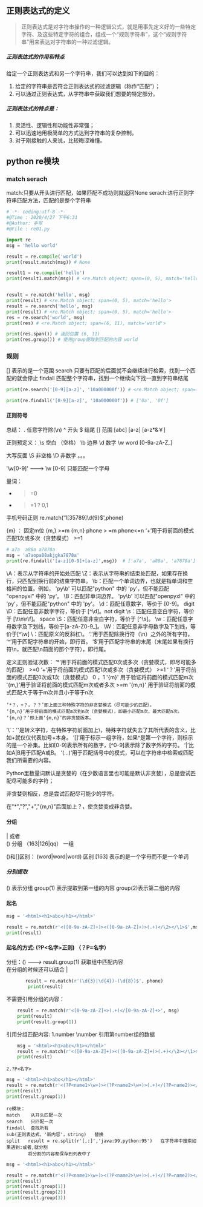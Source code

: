 <!--
 * @Author: shouxie
 * @Date: 2020-04-27 18:31:10
 * @Description: 
 -->
 ## 正则表达式的定义

 > 正则表达式是对字符串操作的一种逻辑公式，就是用事先定义好的一些特定字符、及这些特定字符的组合，组成一个“规则字符串”，这个“规则字符串”用来表达对字符串的一种过滤逻辑。
 
##### 正则表达式的作用和特点
给定一个正则表达式和另一个字符串，我们可以达到如下的目的：
1. 给定的字符串是否符合正则表达式的过滤逻辑（称作“匹配”）；
2. 可以通过正则表达式，从字符串中获取我们想要的特定部分。

##### 正则表达式的特点是：
1. 灵活性、逻辑性和功能性非常强；
2. 可以迅速地用极简单的方式达到字符串的复杂控制。
3. 对于刚接触的人来说，比较晦涩难懂。

## python re模块

 ### match serach

match:只要从开头进行匹配，如果匹配不成功则就返回None
serach:进行正则字符串匹配方法，匹配的是整个字符串

```python
# -*- coding:utf-8 -*-
#@Time : 2020/4/27 下午6:31
#@Author: 手写
#@File : re01.py

import re
msg = 'hello world'

result = re.compile('world')
print(result.match(msg)) # None

result1 = re.compile('hello')
print(result1.match(msg)) # <re.Match object; span=(0, 5), match='hello'>


result = re.match('hello', msg)
print(result) # <re.Match object; span=(0, 5), match='hello'>
result = re.search('hello', msg)
print(result) # <re.Match object; span=(0, 5), match='hello'>
res = re.search('world', msg)
print(res) # <re.Match object; span=(6, 11), match='world'>

print(res.span()) # 返回位置 (6, 11)
print(res.group()) # 使用group提取到匹配的内容 world
```

### 规则

[] 表示的是一个范围
search 只要有匹配的后面就不会继续进行检索，找到一个匹配的就会停止
findall 匹配整个字符串，找到一个继续向下找一直到字符串结尾

```python
print(re.search('[0-9][a-z]', '10a000000f')) # <re.Match object; span=(1, 3), match='0a'>

print(re.findall('[0-9][a-z]', '10a000000f')) # ['0a', '0f']
```

#### 正则符号
总结：
  . 任意字符除(\n)
  ^ 开头
  $ 结尾
  [] 范围  [abc]  [a-z]  [a-z*&￥]
  
  正则预定义：
  \s  空白 （空格）
  \b 边界
  \d 数字
  \w  word  [0-9a-zA-Z_]
  
  大写反面 \S  非空格  \D  非数字 。。。
  
  '\w[0-9]' ---> \w  [0-9] 只能匹配一个字母 
  
  量词：
   *  >=0
   +  >=1
   ?  0,1
   
   手机号码正则
   re.match('1[35789]\d{9}$',phone)
  
  {m} ： 固定m位
  {m,}  >=m
  {m,n}  phone > =m   phone<=n
‘+’用于将前面的模式匹配1次或多次（贪婪模式） >=1

```python
# a7a  a88a a7878a
msg = 'a7aopa88akjgka7878a'
print(re.findall('[a-z][0-9]+[a-z]',msg))  # ['a7a', 'a88a', 'a7878a']
```
\A：表示从字符串的开始处匹配
\Z：表示从字符串的结束处匹配，如果存在换行，只匹配到换行前的结束字符串。
\b：匹配一个单词边界，也就是指单词和空格间的位置。例如， 'py\b' 可以匹配"python" 中的 'py'，但不能匹配 "openpyxl" 中的 'py'。
\B：匹配非单词边界。 'py\b' 可以匹配"openpyxl" 中的 'py'，但不能匹配"python" 中的 'py'。
\d：匹配任意数字，等价于 [0-9]。  digit
\D：匹配任意非数字字符，等价于 [^\d]。not digit
\s：匹配任意空白字符，等价于 [\t\n\r\f]。 space
\S：匹配任意非空白字符，等价于 [^\s]。
\w：匹配任意字母数字及下划线，等价于[a-zA-Z0-9_]。
\W：匹配任意非字母数字及下划线，等价于[^\w]
\\：匹配原义的反斜杠\。
‘.’用于匹配除换行符（\n）之外的所有字符。
‘^’用于匹配字符串的开始，即行首。
‘$’用于匹配字符串的末尾（末尾如果有换行符\n，就匹配\n前面的那个字符），即行尾。

定义正则验证次数：
    ‘*’用于将前面的模式匹配0次或多次（贪婪模式，即尽可能多的匹配） >=0
    ‘+’用于将前面的模式匹配1次或多次（贪婪模式） >=1
    ‘？’用于将前面的模式匹配0次或1次（贪婪模式） 0 ，1
      '{m}'  用于验证将前面的模式匹配m次
       '{m,}'用于验证将前面的模式匹配m次或者多次  >=m
       '{m,n}'   用于验证将前面的模式匹配大于等于m次并且小于等于n次

    ‘*？，+？，？？’即上面三种特殊字符的非贪婪模式（尽可能少的匹配）。
    ‘{m,n}’用于将前面的模式匹配m次到n次（贪婪模式），即最小匹配m次，最大匹配n次。
    ‘{m,n}？’即上面‘{m,n}’的非贪婪版本。


‘\\’：'\'是转义字符，在特殊字符前面加上\，特殊字符就失去了其所代表的含义，比如\+就仅仅代表加号+本身。
‘[]’用于标示一组字符，如果^是第一个字符，则标示的是一个补集。比如[0-9]表示所有的数字，[^0-9]表示除了数字外的字符。
‘|’比如A|B用于匹配A或B。
‘(...)’用于匹配括号中的模式，可以在字符串中检索或匹配我们所需要的内容。

Python里数量词默认是贪婪的（在少数语言里也可能是默认非贪婪），总是尝试匹配尽可能多的字符；

非贪婪则相反，总是尝试匹配尽可能少的字符。

在"*","?","+","{m,n}"后面加上？，使贪婪变成非贪婪。

#### 分组

| 或者  
() 分组 （163|126|qq）  一组

()和[]区别：
(word|word|word)  区别   [163] 表示的是一个字母而不是一个单词

##### 分别提取

() 表示分组  group(1) 表示提取到第一组的内容   group(2)表示第二组的内容

#### 起名
```python
msg = '<html><h1>abc</h1></html>'

result = re.match(r'<([0-9a-zA-Z]+)><([0-9a-zA-Z]+)>(.+)</\2></\1>$',msg)
print(result)
```

#### 起名的方式:  (?P<名字>正则) （？P=名字）

分组：()   ---> result.group(1) 获取组中匹配内容  
       在分组的时候还可以结合 |
```python
       result = re.match(r'(\d{3}|\d{4})-(\d{8})$', phone)
        print(result)
```
 
 不需要引用分组的内容：
```python
    result = re.match(r'<[0-9a-zA-Z]+>(.+)</[0-9a-zA-Z]+>', msg)
    print(result)
    print(result.group(1))
```
引用分组匹配内容:
    1.number   \number 引用第number组的数据
```python
    msg = '<html><h1>abc</h1></html>'
    result = re.match(r'<([0-9a-zA-Z]+)><([0-9a-zA-Z]+)>(.+)</\2></\1>$',msg)
    print(result)
```
    2.?P<名字>
```python
msg = '<html><h1>abc</h1></html>'
result = re.match(r'<(?P<name1>\w+)><(?P<name2>\w+)>(.+)</(?P=name2)></(?P=name1)>',msg)
print(result)
print(result.group(1))
```

    re模块：
    match    从开头匹配一次
    search   只匹配一次
    findall  查找所有
    sub(正则表达式，'新内容'，string)   替换
    split   result = re.split(r'[,:]','java:99,python:95')   在字符串中搜索如果遇到:或者,就分割
            将分割的内容都保存到列表中了

```python
msg = '<html><h1>abc</h1></html>'

result = re.match(r'<(?P<name1>\w+)><(?P<name2>\w+)>(.+)</(?P=name2)></(?P=name1)>', msg)
print(result)
print(result.group(1))
print(result.group(2))
print(result.group(3))
```